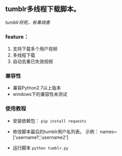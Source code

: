 ## tumblr多线程下载脚本。
*tumblr将死，有事烧香*

### feature：
1. 支持下载多个用户视频
2. 多线程下载
3. 自动去重已失效视频

### 兼容性
 - 兼容Python2.7以上版本
 - windows下的兼容性未测试

### 使用教程
- 安装依赖包：
```pip install requests```

- 修改脚本最后的tumblr用户名列表。
示例：
names=['username1','username2']

- 运行脚本
```python tumblr.py```


